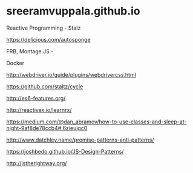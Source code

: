 # sreeramvuppala.github.io

Reactive Programming - Stalz

https://delicious.com/autosponge

FRB, Montage.JS - 

Docker


http://webdriver.io/guide/plugins/webdrivercss.html

https://github.com/staltz/cycle

http://es6-features.org/

http://reactivex.io/learnrx/

https://medium.com/@dan_abramov/how-to-use-classes-and-sleep-at-night-9af8de78ccb4#.6zieujgc0

http://www.datchley.name/promise-patterns-anti-patterns/

https://joshbedo.github.io/JS-Design-Patterns/

http://jstherightway.org/
